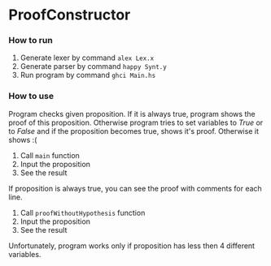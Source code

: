 # ProofConstructor

### How to run

1. Generate lexer by command `alex Lex.x`
2. Generate parser by command `happy Synt.y`
3. Run program by command `ghci Main.hs`

### How to use

Program checks given proposition. If it is always true, program shows the proof of this proposition. Otherwise program tries to set variables to *True* or to *False* and if the proposition becomes true, shows it's proof. Otherwise it shows :(

1. Call `main` function
2. Input the proposition
3. See the result

If proposition is always true, you can see the proof with comments for each line.

1. Call `proofWithoutHypothesis` function
2. Input the proposition
3. See the result

Unfortunately, program works only if proposition has less then 4 different variables.